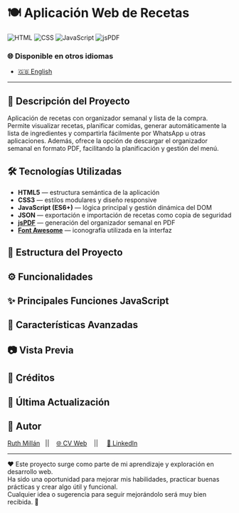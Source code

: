 # 🍽️ Aplicación Web de Recetas  

![HTML](https://img.shields.io/badge/HTML5-E34F26?style=flat&logo=html5&logoColor=white)
![CSS](https://img.shields.io/badge/CSS3-1572B6?style=flat&logo=css3&logoColor=white)
![JavaScript](https://img.shields.io/badge/JavaScript-F7DF1E?style=flat&logo=javascript&logoColor=black)
![jsPDF](https://img.shields.io/badge/jsPDF-8A4182?style=flat&logo=jsPDF&logoColor=white)

### 🌐 Disponible en otros idiomas

- [🇬🇧 English](README.md)

---

## 💾 Descripción del Proyecto
Aplicación de recetas con organizador semanal y lista de la compra.
Permite visualizar recetas, planificar comidas, generar automáticamente la lista de ingredientes y compartirla fácilmente por WhatsApp u otras aplicaciones.
Además, ofrece la opción de descargar el organizador semanal en formato PDF, facilitando la planificación y gestión del menú.

## 🛠️ Tecnologías Utilizadas

- **HTML5** — estructura semántica de la aplicación  
- **CSS3** — estilos modulares y diseño responsive  
- **JavaScript (ES6+)** — lógica principal y gestión dinámica del DOM  
- **JSON** — exportación e importación de recetas como copia de seguridad  
- **[jsPDF](https://github.com/parallax/jsPDF)** — generación del organizador semanal en PDF  
- **[Font Awesome](https://fontawesome.com/)** — iconografía utilizada en la interfaz  

## 📁 Estructura del Proyecto

## ⚙️ Funcionalidades

## ✨ Principales Funciones JavaScript

## 📃 Características Avanzadas

## 📷 Vista Previa

## 🎨 Créditos

## 📅 Última Actualización

## 👤 Autor

[Ruth Millán](https://github.com/Ruthmp)&nbsp;&nbsp;&nbsp;||&nbsp;&nbsp;&nbsp;  [🌐 CV Web](https://portfolio-ruth.vercel.app)&nbsp;&nbsp;&nbsp;   || &nbsp;&nbsp;&nbsp; [🔗 LinkedIn](https://www.linkedin.com/in/ruth-millan-piqueras/)

---

❤️ Este proyecto surge como parte de mi aprendizaje y exploración en desarrollo web.  
Ha sido una oportunidad para mejorar mis habilidades, practicar buenas prácticas y crear algo útil y funcional.  
Cualquier idea o sugerencia para seguir mejorándolo será muy bien recibida. 🍳
